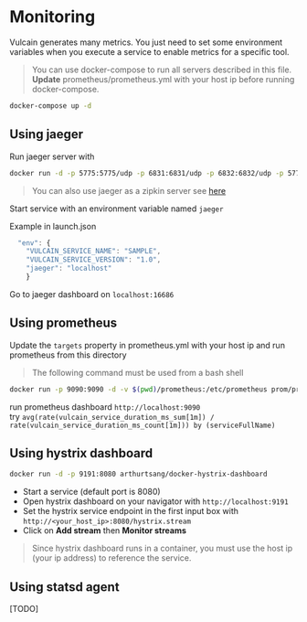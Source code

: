 # Monitoring

Vulcain generates many metrics. You just need to set some environment variables when you execute a service to enable metrics for a specific tool.

> You can use docker-compose to run all servers described in this file. **Update** prometheus/prometheus.yml with your host ip before running docker-compose.

```bash
docker-compose up -d
```

## Using jaeger

Run jaeger server with

```bash
docker run -d -p 5775:5775/udp -p 6831:6831/udp -p 6832:6832/udp -p 5778:5778 -p 16686:16686 -p 14268:14268 jaegertracing/all-in-one:latest
```

> You can also use jaeger as a zipkin server see [here](http://jaeger.readthedocs.io/en/latest/getting_started/)

Start service with an environment variable named ```jaeger```

Example in launch.json

```js
  "env": {
    "VULCAIN_SERVICE_NAME": "SAMPLE",
    "VULCAIN_SERVICE_VERSION": "1.0",
    "jaeger": "localhost"
    }
```

Go to jaeger dashboard on ```localhost:16686```

## Using prometheus

Update the ```targets``` property in prometheus.yml with your host ip and run prometheus from this directory

> The following command must be used from a bash shell 

```bash
docker run -p 9090:9090 -d -v $(pwd)/prometheus:/etc/prometheus prom/prometheus
````

run prometheus dashboard ```http://localhost:9090```  
try ```avg(rate(vulcain_service_duration_ms_sum[1m]) / rate(vulcain_service_duration_ms_count[1m])) by (serviceFullName)```

## Using hystrix dashboard

```bash
docker run -d -p 9191:8080 arthurtsang/docker-hystrix-dashboard
```

- Start a service (default port is 8080)
- Open hystrix dashboard on your navigator with ```http://localhost:9191```
- Set the hystrix service endpoint in the first input box with ```http://<your_host_ip>:8080/hystrix.stream```
- Click on __Add stream__ then __Monitor streams__

> Since hystrix dashboard runs in a container, you must use the host ip (your ip address) to reference the service.

## Using statsd agent
[TODO]